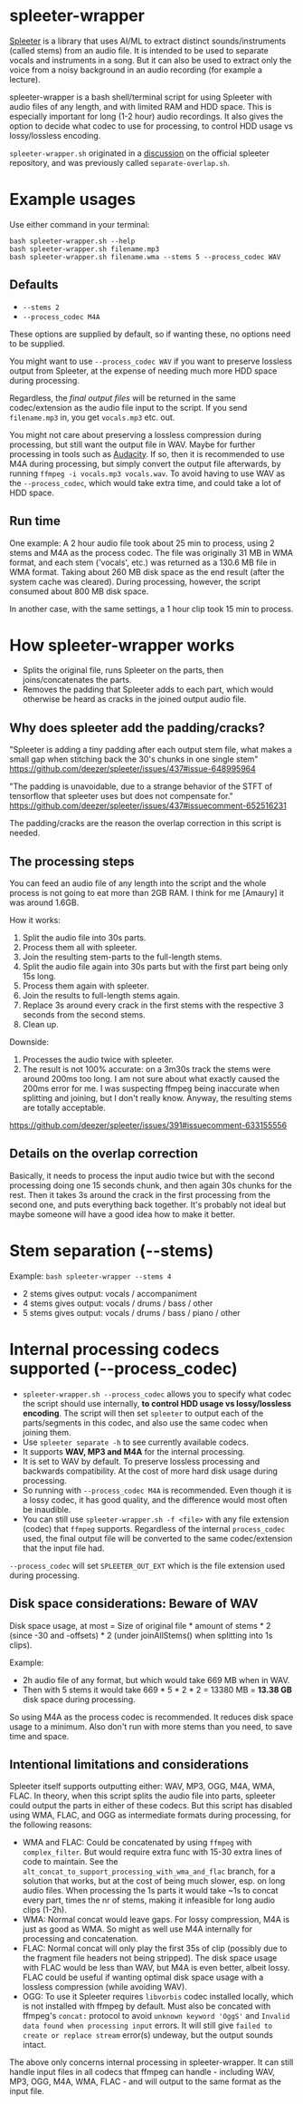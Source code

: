 # spleeter-wrapper

[Spleeter](https://github.com/deezer/spleeter) is a library that uses AI/ML to extract distinct sounds/instruments (called stems) from an audio file.
It is intended to be used to separate vocals and instruments in a song. But it can also be used to extract only the voice from a noisy background in an audio recording (for example a lecture).

spleeter-wrapper is a bash shell/terminal script for using Spleeter with audio files of any length, and with limited RAM and HDD space.
This is especially important for long (1-2 hour) audio recordings. It also gives the option to decide what codec to use for processing, to control HDD usage vs lossy/lossless encoding.

`spleeter-wrapper.sh` originated in a [discussion](https://github.com/deezer/spleeter/issues/437#issuecomment-652807569) on the official spleeter repository, and was previously called `separate-overlap.sh`.

# Example usages

Use either command in your terminal:

    bash spleeter-wrapper.sh --help
    bash spleeter-wrapper.sh filename.mp3
    bash spleeter-wrapper.sh filename.wma --stems 5 --process_codec WAV

## Defaults

- `--stems 2`
- `--process_codec M4A`

These options are supplied by default, so if wanting these, no options need to be supplied.

You might want to use `--process_codec WAV` if you want to preserve lossless output from Spleeter, at the expense of needing much more HDD space during processing.

Regardless, the _final output files_ will be returned in the same codec/extension as the audio file input to the script. If you send `filename.mp3` in, you get `vocals.mp3` etc. out.

You might not care about preserving a lossless compression during processing, but still want the output file in WAV. Maybe for further processing in tools such as [Audacity](https://www.audacityteam.org/).
If so, then it is recommended to use M4A during processing, but simply convert the output file afterwards, by running `ffmpeg -i vocals.mp3 vocals.wav`.
To avoid having to use WAV as the `--process_codec`, which would take extra time, and could take a lot of HDD space.

## Run time

One example: A 2 hour audio file took about 25 min to process, using 2 stems and M4A as the process codec.
The file was originally 31 MB in WMA format, and each stem ('vocals', etc.) was returned as a 130.6 MB file in WMA format.
Taking about 260 MB disk space as the end result (after the system cache was cleared).
During processing, however, the script consumed about 800 MB disk space.

In another case, with the same settings, a 1 hour clip took 15 min to process.

# How spleeter-wrapper works

- Splits the original file, runs Spleeter on the parts, then joins/concatenates the parts.
- Removes the padding that Spleeter adds to each part, which would otherwise be heard as cracks in the joined output audio file.

## Why does spleeter add the padding/cracks?

"Spleeter is adding a tiny padding after each output stem file,
what makes a small gap when stitching back the 30's chunks in one single stem"
https://github.com/deezer/spleeter/issues/437#issue-648995964

"The padding is unavoidable, due to a strange behavior of the STFT of tensorflow
that spleeter uses but does not compensate for."
https://github.com/deezer/spleeter/issues/437#issuecomment-652516231

The padding/cracks are the reason the overlap correction in this script is needed.

## The processing steps

You can feed an audio file of any length into the script and the whole process
is not going to eat more than 2GB RAM. I think for me [Amaury] it was around 1.6GB.

How it works:

  1. Split the audio file into 30s parts.
  2. Process them all with spleeter.
  3. Join the resulting stem-parts to the full-length stems.
  4. Split the audio file again into 30s parts but with the first part being only 15s long.
  5. Process them again with spleeter.
  6. Join the results to full-length stems again.
  7. Replace 3s around every crack in the first stems with the respective 3 seconds from the second stems.
  8. Clean up.

Downside:

  1. Processes the audio twice with spleeter.
  2. The result is not 100% accurate: on a 3m30s track the stems were around 200ms too long.
      I am not sure about what exactly caused the 200ms error for me. I was suspecting ffmpeg being inaccurate
      when splitting and joining, but I don't really know. Anyway, the resulting stems are totally acceptable.

https://github.com/deezer/spleeter/issues/391#issuecomment-633155556

## Details on the overlap correction

Basically, it needs to process the input audio twice but with the
second processing doing one 15 seconds chunk, and then again 30s
chunks for the rest. Then it takes 3s around the crack in the first
processing from the second one, and puts everything back together.
It's probably not ideal but maybe someone will have a good idea how
to make it better.

# Stem separation (--stems)

Example: `bash spleeter-wrapper --stems 4`

- 2 stems gives output: vocals / accompaniment
- 4 stems gives output: vocals / drums / bass / other
- 5 stems gives output: vocals / drums / bass / piano / other

# Internal processing codecs supported (--process_codec)

- `spleeter-wrapper.sh --process_codec` allows you to specify what codec the script should use internally, **to control HDD usage vs lossy/lossless encoding**.
The script will then set `spleeter` to output each of the parts/segments in this codec, and also use the same codec when joining them.
- Use `spleeter separate -h` to see currently available codecs.
- It supports **WAV, MP3 and M4A** for the internal processing.
- It is set to WAV by default. To preserve lossless processing and backwards compatibility. At the cost of more hard disk usage during processing.
- So running with `--process_codec M4A` is recommended. Even though it is a lossy codec, it has good quality, and the difference would most often be inaudible.
- You can still use `spleeter-wrapper.sh -f <file>` with any file extension (codec) that `ffmpeg` supports. Regardless of the internal `process_codec` used, the final output file will be converted to the same codec/extension that the input file had.

`--process_codec` will set `SPLEETER_OUT_EXT` which is the file extension used during processing.

## Disk space considerations: Beware of WAV

Disk space usage, at most = Size of original file * amount of stems * 2 (since -30 and -offsets) * 2 (under joinAllStems() when splitting into 1s clips).

Example:
- 2h audio file of any format, but which would take 669 MB when in WAV.
- Then with 5 stems it would take 669 * 5 * 2 * 2 = 13380 MB = **13.38 GB** disk space during processing.

So using M4A as the process codec is recommended. It reduces disk space usage to a minimum. Also don't run with more stems than you need, to save time and space.

## Intentional limitations and considerations

Spleeter itself supports outputting either: WAV, MP3, OGG, M4A, WMA, FLAC. In theory, when this script splits the audio file into parts, spleeter could output the parts in either of these codecs.
But this script has disabled using WMA, FLAC, and OGG as intermediate formats during processing, for the following reasons:

- WMA and FLAC: Could be concatenated by using `ffmpeg` with `complex_filter`. But would require extra func with 15-30 extra lines of code to maintain. See the `alt_concat_to_support_processing_with_wma_and_flac` branch, for a solution that works, but at the cost of being much slower, esp. on long audio files. When processing the 1s parts it would take ~1s to concat every part, times the nr of stems, making it infeasible for long audio clips (1-2h).
- WMA: Normal concat would leave gaps. For lossy compression, M4A is just as good as WMA. So might as well use M4A internally for processing and concatenation.
- FLAC: Normal concat will only play the first 35s of clip (possibly due to the fragment file headers not being stripped). The disk space usage with FLAC would be less than WAV, but M4A is even better, albeit lossy. FLAC could be useful if wanting optimal disk space usage with a lossless compression (while avoiding WAV).
- OGG: To use it Spleeter requires `libvorbis` codec installed locally, which is not installed with ffmpeg by default. Must also be concated with ffmpeg's `concat:` protocol to avoid `unknown keyword 'OggS'` and `Invalid data found when processing input` errors. It will still give `failed to create or replace stream` error(s) undeway, but the output sounds intact.

The above only concerns internal processing in spleeter-wrapper. It can still handle input files in all codecs that ffmpeg can handle - including WAV, MP3, OGG, M4A, WMA, FLAC - and will output to the same format as the input file.
